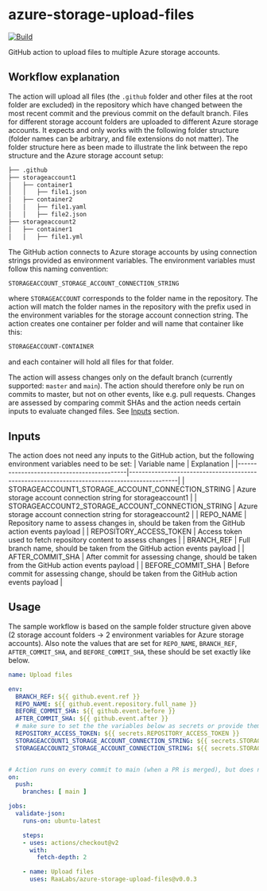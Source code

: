 # azure-storage-upload-files
[![Build](https://github.com/RaaLabs/azure-storage-upload-files/actions/workflows/build.yml/badge.svg)](https://github.com/RaaLabs/azure-storage-upload-files/actions/workflows/build.yml)

GitHub action to upload files to multiple Azure storage accounts.
## Workflow explanation
The action will upload all files (the `.github` folder and other files at the root folder are excluded) in the repository which have changed between the most recent commit and the previous commit on the default branch. Files for different storage account folders are uploaded to different Azure storage accounts. It expects and only works with the following folder structure (folder names can be arbitrary, and file extensions do not matter). The folder structure here as been made to illustrate the link between the repo structure and the Azure storage account setup:

```bash
├── .github
├── storageaccount1
│   ├── container1
│   │   ├── file1.json
│   ├── container2
│   │   ├── file1.yaml
│   │   ├── file2.json
├── storageaccount2
│   ├── container1
│   │   ├── file1.yml
```


The GitHub action connects to Azure storage accounts by using connection strings provided as environment variables. The environment variables must follow this naming convention:

```bash
STORAGEACCOUNT_STORAGE_ACCOUNT_CONNECTION_STRING
```
where `STORAGEACCOUNT` corresponds to the folder name in the repository. The action will match the folder names in the repository with the prefix used in the environment variables for the storage account connection string. The action creates one container per folder and will name that container like this:
```bash
STORAGEACCOUNT-CONTAINER
```
and each container will hold all files for that folder.

The action will assess changes only on the default branch (currently supported: `master` and `main`). The action should therefore only be run on commits to master, but not on other events, like e.g. pull requests. Changes are assessed by comparing commit SHAs and the action needs certain inputs to evaluate changed files. See [Inputs](#inputs) section.

## Inputs
The action does not need any inputs to the GitHub action, but the following environment variables need to be set:
| Variable name                             | Explanation                                                                                 |
|-------------------------------------------|---------------------------------------------------------------------------------------------|
| STORAGEACCOUNT1_STORAGE_ACCOUNT_CONNECTION_STRING | Azure storage account connection string for storageaccount1                                         |
| STORAGEACCOUNT2_STORAGE_ACCOUNT_CONNECTION_STRING | Azure storage account connection string for storageaccount2                                         |
| REPO_NAME                                 | Repository name to assess changes in, should be taken from the GitHub action events payload |
| REPOSITORY_ACCESS_TOKEN                   | Access token used to fetch repository content to assess changes                             |
| BRANCH_REF                                | Full branch name, should be taken from the GitHub action events payload                     |
| AFTER_COMMIT_SHA                          | After commit for assessing change, should be taken from the GitHub action events payload    |
| BEFORE_COMMIT_SHA                         | Before commit for assessing change, should be taken from the GitHub action events payload   |

## Usage
The sample workflow is based on the sample folder structure given above (2 storage account folders -> 2 environment variables for Azure storage accounts). Also note the values that are set for `REPO_NAME`, `BRANCH_REF`, `AFTER_COMMIT_SHA`, and `BEFORE_COMMIT_SHA`, these should be set exactly like below.

```yaml
name: Upload files

env:
  BRANCH_REF: ${{ github.event.ref }}
  REPO_NAME: ${{ github.event.repository.full_name }}
  BEFORE_COMMIT_SHA: ${{ github.event.before }}
  AFTER_COMMIT_SHA: ${{ github.event.after }}
  # make sure to set the the variables below as secrets or provide them in another secure way
  REPOSITORY_ACCESS_TOKEN: ${{ secrets.REPOSITORY_ACCESS_TOKEN }}
  STORAGEACCOUNT1_STORAGE_ACCOUNT_CONNECTION_STRING: ${{ secrets.STORAGEACCOUNT1_STORAGE_ACCOUNT_CONNECTION_STRING }}
  STORAGEACCOUNT2_STORAGE_ACCOUNT_CONNECTION_STRING: ${{ secrets.STORAGEACCOUNT2_STORAGE_ACCOUNT_CONNECTION_STRING }}


# Action runs on every commit to main (when a PR is merged), but does not need to run on opening/updating pull request
on:
  push:
    branches: [ main ]

jobs:
  validate-json:
    runs-on: ubuntu-latest

    steps:
    - uses: actions/checkout@v2
      with:
        fetch-depth: 2

    - name: Upload files
      uses: RaaLabs/azure-storage-upload-files@v0.0.3
```